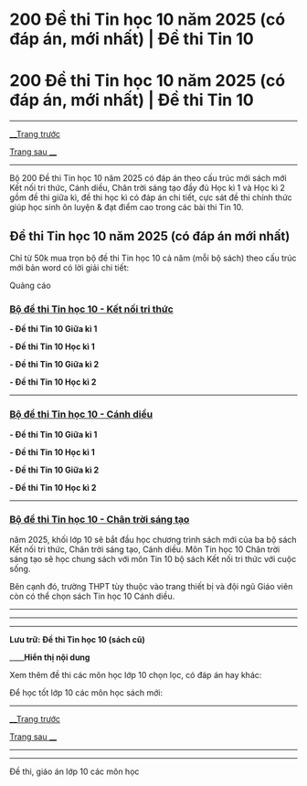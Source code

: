 # 200 Đề thi Tin học 10 năm 2025 (có đáp án, mới nhất) | Đề thi Tin 10

# 200 Đề thi Tin học 10 năm 2025 (có đáp án, mới nhất) | Đề thi Tin 10

* * *

[__Trang trước](https://vietjack.com/de-kiem-tra-lop-10/index.jsp)

[Trang sau __](https://vietjack.com/de-kiem-tra-lop-10/de-kiem-tra-1-tiet-tin-hoc-10-hoc-ki-1-lan-1.jsp)

* * *

Bộ 200 Đề thi Tin học 10 năm 2025 có đáp án theo cấu trúc mới sách mới Kết nối tri thức, Cánh diều, Chân trời sáng tạo đầy đủ Học kì 1 và Học kì 2 gồm đề thi giữa kì, đề thi học kì có đáp án chi tiết, cực sát đề thi chính thức giúp học sinh ôn luyện & đạt điểm cao trong các bài thi Tin 10.

## Đề thi Tin học 10 năm 2025 (có đáp án mới nhất)

Chỉ từ 50k mua trọn bộ đề thi Tin học 10 cả năm (mỗi bộ sách) theo cấu trúc mới bản word có lời giải chi tiết:

Quảng cáo

### [**Bộ đề thi Tin học 10 - Kết nối tri thức**](https://vietjack.com/de-kiem-tra-lop-10/bo-de-thi-tin-hoc-lop-10-ket-noi-tri-thuc.jsp)

**\- Đề thi Tin 10 Giữa kì 1**

**\- Đề thi Tin 10 Học kì 1**

**\- Đề thi Tin 10 Giữa kì 2**

**\- Đề thi Tin 10 Học kì 2**

* * *

### [**Bộ đề thi Tin học 10 - Cánh diều**](https://vietjack.com/de-kiem-tra-lop-10/bo-de-thi-tin-hoc-lop-10-canh-dieu.jsp)

**\- Đề thi Tin 10 Giữa kì 1**

**\- Đề thi Tin 10 Học kì 1**

**\- Đề thi Tin 10 Giữa kì 2**

**\- Đề thi Tin 10 Học kì 2**

* * *

### [**Bộ đề thi Tin học 10 - Chân trời sáng tạo**](https://vietjack.com/de-kiem-tra-lop-10/bo-de-thi-tin-hoc-lop-10-chan-troi-sang-tao.jsp)

năm 2025, khối lớp 10 sẽ bắt đầu học chương trình sách mới của ba bộ sách Kết nối tri thức, Chân trời sáng tạo, Cánh diều. Môn Tin học 10 Chân trời sáng tạo sẽ học chung sách với môn Tin 10 bộ sách Kết nối tri thức với cuộc sống.

Bên cạnh đó, trường THPT tùy thuộc vào trang thiết bị và đội ngũ Giáo viên còn có thể chọn sách Tin học 10 Cánh diều.

* * *

* * *

* * *

**Lưu trữ: Đề thi Tin học 10 (sách cũ)**

____**Hiển thị nội dung**

Xem thêm đề thi các môn học lớp 10 chọn lọc, có đáp án hay khác:

Để học tốt lớp 10 các môn học sách mới:

* * *

[__Trang trước](https://vietjack.com/de-kiem-tra-lop-10/index.jsp)

[Trang sau __](https://vietjack.com/de-kiem-tra-lop-10/de-kiem-tra-1-tiet-tin-hoc-10-hoc-ki-1-lan-1.jsp)

* * *

* * *

Đề thi, giáo án lớp 10 các môn học
